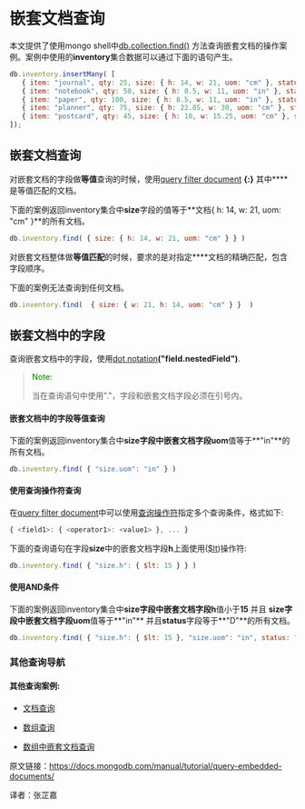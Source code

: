 # 嵌套文档查询

本文提供了使用mongo shell中[db.collection.find()](https://docs.mongodb.com/v4.0/reference/method/db.collection.find/#db.collection.find) 方法查询嵌套文档的操作案例。案例中使用的**inventory**集合数据可以通过下面的语句产生。

```javascript
db.inventory.insertMany( [
   { item: "journal", qty: 25, size: { h: 14, w: 21, uom: "cm" }, status: "A" },
   { item: "notebook", qty: 50, size: { h: 8.5, w: 11, uom: "in" }, status: "A" },
   { item: "paper", qty: 100, size: { h: 8.5, w: 11, uom: "in" }, status: "D" },
   { item: "planner", qty: 75, size: { h: 22.85, w: 30, uom: "cm" }, status: "D" },
   { item: "postcard", qty: 45, size: { h: 10, w: 15.25, uom: "cm" }, status: "A" }
]);
```



## 嵌套文档查询

对嵌套文档的字段做**等值**查询的时候，使用[query filter document](https://docs.mongodb.com/manual/core/document/#std-label-document-query-filter) **{<field>:<value>}** 其中**<value>**是等值匹配的文档。

下面的案例返回inventory集合中**size**字段的值等于**文档{ h: 14, w: 21, uom: "cm" }**的所有文档。

```javascript
db.inventory.find( { size: { h: 14, w: 21, uom: "cm" } } )
```



对嵌套文档整体做**等值匹配**的时候，要求的是对指定**<value>**文档的精确匹配，包含字段顺序。

下面的案例无法查询到任何文档。

```javascript
db.inventory.find(  { size: { w: 21, h: 14, uom: "cm" } }  )
```



## 嵌套文档中的字段

查询嵌套文档中的字段，使用[dot notation](https://docs.mongodb.com/v4.0/reference/glossary/#term-dot-notation)**("field.nestedField")**.

><font color=Green>Note:</font>
>
>当在查询语句中使用"."，字段和嵌套文档字段必须在引号内。



#### 嵌套文档中的字段等值查询

下面的案例返回inventory集合中**size字段中嵌套文档字段uom**值等于**"in"**的所有文档。

```javascript
db.inventory.find( { "size.uom": "in" } )
```



#### 使用查询操作符查询

在[query filter document](https://docs.mongodb.com/v4.0/core/document/#document-query-filter)中可以使用[查询操作符](https://docs.mongodb.com/v4.0/reference/operator/query/#query-selectors)指定多个查询条件，格式如下:

```javascript
{ <field1>: { <operator1>: <value1> }, ... }
```



下面的查询语句在字段**size**中的嵌套文档字段**h**上面使用([$lt](https://docs.mongodb.com/v4.0/reference/operator/query/lt/#op._S_lt))操作符:

```javascript
db.inventory.find( { "size.h": { $lt: 15 } } )
```



#### 使用AND条件

下面的案例返回inventory集合中**size字段中嵌套文档字段h**值小于**15** 并且 **size字段中嵌套文档字段uom**值等于**"in"** 并且**status**字段等于**"D"**的所有文档。

```javascript
db.inventory.find( { "size.h": { $lt: 15 }, "size.uom": "in", status: "D" } )
```



### 其他查询导航 

#### 其他查询案例:

* [文档查询](https://docs.mongodb.com/v4.0/tutorial/query-documents/)

* [数组查询](https://docs.mongodb.com/v4.0/tutorial/query-arrays/)

* [数组中嵌套文档查询](https://docs.mongodb.com/v4.0/tutorial/query-array-of-documents/)

  

原文链接：https://docs.mongodb.com/manual/tutorial/query-embedded-documents/

译者：张芷嘉
